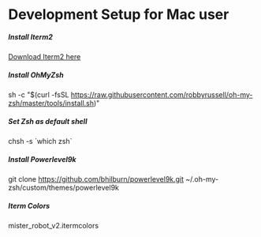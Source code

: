 # Development Setup for Mac user

##### Install Iterm2
[Download Iterm2 here](https://www.iterm2.com/)

##### Install OhMyZsh
sh -c "$(curl -fsSL https://raw.githubusercontent.com/robbyrussell/oh-my-zsh/master/tools/install.sh)"

##### Set Zsh as default shell
chsh -s \`which zsh\`

##### Install Powerlevel9k
git clone https://github.com/bhilburn/powerlevel9k.git ~/.oh-my-zsh/custom/themes/powerlevel9k

##### Iterm Colors
mister_robot_v2.itermcolors
